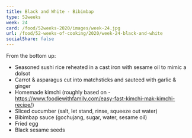 ```yaml
---
title: Black and White - Bibimbap
type: 52weeks
week: 24
card: /food/52weeks-2020/images/week-24.jpg
url: /food/52-weeks-of-cooking/2020/week-24-black-and-white
socialShare: false
---
```


From the bottom up:
- Seasoned sushi rice reheated in a cast iron with sesame oil to mimic a dolsot
- Carrot & asparagus cut into matchsticks and sauteed with garlic & ginger
- Homemade kimchi (roughly based on - https://www.foodiewithfamily.com/easy-fast-kimchi-mak-kimchi-recipe/)
- Sliced cucumber (salt, let stand, rinse, squeeze out water)
- Bibimbap sauce (gochujang, sugar, water, sesame oil)
- Fried egg
- Black sesame seeds

